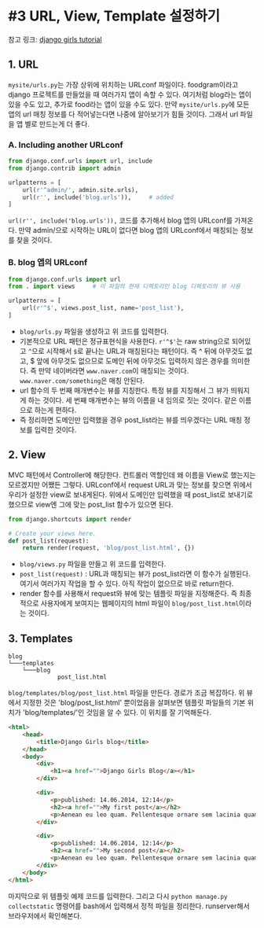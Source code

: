 # #3 URL, View, Template 설정하기

참고 링크: [django girls tutorial](http://tutorial.djangogirls.org/ko/django_urls/index.html)

## 1. URL

`mysite/urls.py`는 가장 상위에 위치하는 URLconf 파일이다. foodgram이라고 django 프로젝트를 만들었을 때 여러가지 앱이 속할 수 있다. 여기처럼 blog라는 앱이 있을 수도 있고, 추가로 food라는 앱이 있을 수도 있다. 만약 `mysite/urls.py`에 모든 앱의 url 매칭 정보를 다 적어넣는다면 나중에 알아보기가 힘들 것이다. 그래서 url 파일을 앱 별로 만드는게 더 좋다.

### A. Including another URLconf

```python
from django.conf.urls import url, include
from django.contrib import admin

urlpatterns = [
    url(r'^admin/', admin.site.urls),
    url(r'', include('blog.urls')),     # added
]
```

`url(r'', include('blog.urls')),` 코드를 추가해서 blog 앱의 URLconf를 가져온다. 만약 admin/으로 시작하는 URL이 없다면 blog 앱의 URLconf에서 매칭되는 정보를 찾을 것이다.

### B. blog 앱의 URLconf

```python
from django.conf.urls import url
from . import views     # 이 파일의 현재 디렉토리인 blog 디렉토리의 뷰 사용

urlpatterns = [
    url(r'^$', views.post_list, name='post_list'),
]
```

- `blog/urls.py` 파일을 생성하고 위 코드를 입력한다.
- 기본적으로 URL 패턴은 정규표현식을 사용한다. `r'^$'`는 raw string으로 되어있고 `^`으로 시작해서 `$`로 끝나는 URL과 매칭된다는 패턴이다. 즉 ^ 뒤에 아무것도 없고, $ 앞에 아무것도 없으므로 도메인 뒤에 아무것도 입력하지 않은 경우를 의미한다. 즉 만약 네이버라면 `www.naver.com`이 매칭되는 것이다. `www.naver.com/something`은 매칭 안된다.
- url 함수의 두 번째 매개변수는 뷰를 지칭한다. 특정 뷰를 지칭해서 그 뷰가 띄워지게 하는 것이다. 세 번째 매개변수는 뷰의 이름을 내 임의로 짓는 것이다. 같은 이름으로 하는게 편하다.
- 즉 정리하면 도메인만 입력했을 경우 post_list라는 뷰를 띄우겠다는 URL 매칭 정보를 입력한 것이다.

## 2. View

MVC 패턴에서 Controller에 해당한다. 컨트롤러 역할인데 왜 이름을 View로 했는지는 모르겠지만 어쨌든 그렇다. URLconf에서 request URL과 맞는 정보를 찾으면 위에서 우리가 설정한 view로 보내게된다. 위에서 도메인만 입력했을 때 post_list로 보내기로 했으므로 view엔 그에 맞는 post_list 함수가 있으면 된다. 

```python
from django.shortcuts import render

# Create your views here.
def post_list(request):
    return render(request, 'blog/post_list.html', {})
```

- `blog/views.py` 파일을 만들고 위 코드를 입력한다.
- `post_list(request)` : URL과 매칭되는 뷰가 post_list라면 이 함수가 실행된다. 여기서 여러가지 작업을 할 수 있다. 아직 작업이 없으므로 바로 return한다.
- render 함수를 사용해서 request와 뷰에 맞는 템플릿 파일을 지정해준다. 즉 최종적으로 사용자에게 보여지는 웹페이지의 html 파일이 `blog/post_list.html`이라는 것이다.

## 3. Templates

```
blog
└───templates
    └───blog
              post_list.html
```

`blog/templates/blog/post_list.html` 파일을 만든다. 경로가 조금 복잡하다. 위 뷰에서 지정한 것은 'blog/post_list.html' 뿐이었음을 살펴보면 템플릿 파일들의 기본 위치가 'blog/templates/'인 것임을 알 수 있다. 이 위치를 잘 기억해둔다.

```html
<html>
    <head>
        <title>Django Girls blog</title>
    </head>
    <body>
        <div>
            <h1><a href="">Django Girls Blog</a></h1>
        </div>

        <div>
            <p>published: 14.06.2014, 12:14</p>
            <h2><a href="">My first post</a></h2>
            <p>Aenean eu leo quam. Pellentesque ornare sem lacinia quam venenatis vestibulum. Donec id elit non mi porta gravida at eget metus. Fusce dapibus, tellus ac cursus commodo, tortor mauris condimentum nibh, ut fermentum massa justo sit amet risus.</p>
        </div>

        <div>
            <p>published: 14.06.2014, 12:14</p>
            <h2><a href="">My second post</a></h2>
            <p>Aenean eu leo quam. Pellentesque ornare sem lacinia quam venenatis vestibulum. Donec id elit non mi porta gravida at eget metus. Fusce dapibus, tellus ac cursus commodo, tortor mauris condimentum nibh, ut f.</p>
        </div>
    </body>
</html>
```

마지막으로 위 템플릿 예제 코드를 입력한다. 그리고 다시 `python manage.py collectstatic` 명령어를 bash에서 입력해서 정적 파일을 정리한다. runserver해서 브라우저에서 확인해본다.
